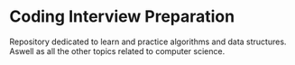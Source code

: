 # Coding Interview Preparation

Repository dedicated to learn and practice algorithms and data structures. Aswell as all the other topics related to computer science.

